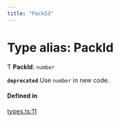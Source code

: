 ```yaml
---
title: "PackId"
---
```

# Type alias: PackId

Ƭ **PackId**: `number`

**`deprecated`** Use `number` in new code.

#### Defined in

[types.ts:11](https://github.com/coda/packs-sdk/blob/main/types.ts#L11)

